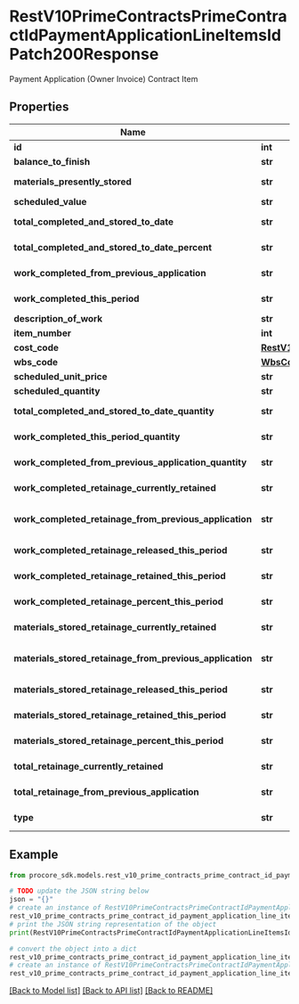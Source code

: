 # RestV10PrimeContractsPrimeContractIdPaymentApplicationLineItemsIdPatch200Response

Payment Application (Owner Invoice) Contract Item

## Properties

Name | Type | Description | Notes
------------ | ------------- | ------------- | -------------
**id** | **int** | ID | [optional] 
**balance_to_finish** | **str** | Balance to finish amount | [optional] 
**materials_presently_stored** | **str** | Materials presently stored amount | [optional] 
**scheduled_value** | **str** | Scheduled value amount | [optional] 
**total_completed_and_stored_to_date** | **str** | Total completed and stored to date amount | [optional] 
**total_completed_and_stored_to_date_percent** | **str** | Total completed and stored to date percent | [optional] 
**work_completed_from_previous_application** | **str** | Work completed from previous application amount | [optional] 
**work_completed_this_period** | **str** | Work completed this period amount | [optional] 
**description_of_work** | **str** | Description of work | [optional] 
**item_number** | **int** | Item number | [optional] 
**cost_code** | [**RestV10WorkOrderContractsPost201ResponseLineItemsInnerCostCode**](RestV10WorkOrderContractsPost201ResponseLineItemsInnerCostCode.md) |  | [optional] 
**wbs_code** | [**WbsCode**](WbsCode.md) |  | [optional] 
**scheduled_unit_price** | **str** | Scheduled unit price | [optional] 
**scheduled_quantity** | **str** | Scheduled quantity | [optional] 
**total_completed_and_stored_to_date_quantity** | **str** | Total completed and stored to date quantity | [optional] 
**work_completed_this_period_quantity** | **str** | Work completed this period quantity | [optional] 
**work_completed_from_previous_application_quantity** | **str** | Work completed from previous application quantity | [optional] 
**work_completed_retainage_currently_retained** | **str** | Work completed retainage currently retained amount | [optional] 
**work_completed_retainage_from_previous_application** | **str** | Work completed retainage amount from previous application | [optional] 
**work_completed_retainage_released_this_period** | **str** | Work completed retainage amount released this period | [optional] 
**work_completed_retainage_retained_this_period** | **str** | Work completed retainage amount retained this period | [optional] 
**work_completed_retainage_percent_this_period** | **str** | Work completed retainage percent this period | [optional] 
**materials_stored_retainage_currently_retained** | **str** | Materials stored retainage amount currently retained | [optional] 
**materials_stored_retainage_from_previous_application** | **str** | Materials stored retainage amount from previous application | [optional] 
**materials_stored_retainage_released_this_period** | **str** | Materials stored retainage amount released this period | [optional] 
**materials_stored_retainage_retained_this_period** | **str** | Materials stored retainage amount retained this period | [optional] 
**materials_stored_retainage_percent_this_period** | **str** | Materials stored retainage percent this period | [optional] 
**total_retainage_currently_retained** | **str** | Total retainage amount currently retained | [optional] 
**total_retainage_from_previous_application** | **str** | Total retainage amount from previous application | [optional] 
**type** | **str** | Type of PaymentApplicationContractItem | [optional] 

## Example

```python
from procore_sdk.models.rest_v10_prime_contracts_prime_contract_id_payment_application_line_items_id_patch200_response import RestV10PrimeContractsPrimeContractIdPaymentApplicationLineItemsIdPatch200Response

# TODO update the JSON string below
json = "{}"
# create an instance of RestV10PrimeContractsPrimeContractIdPaymentApplicationLineItemsIdPatch200Response from a JSON string
rest_v10_prime_contracts_prime_contract_id_payment_application_line_items_id_patch200_response_instance = RestV10PrimeContractsPrimeContractIdPaymentApplicationLineItemsIdPatch200Response.from_json(json)
# print the JSON string representation of the object
print(RestV10PrimeContractsPrimeContractIdPaymentApplicationLineItemsIdPatch200Response.to_json())

# convert the object into a dict
rest_v10_prime_contracts_prime_contract_id_payment_application_line_items_id_patch200_response_dict = rest_v10_prime_contracts_prime_contract_id_payment_application_line_items_id_patch200_response_instance.to_dict()
# create an instance of RestV10PrimeContractsPrimeContractIdPaymentApplicationLineItemsIdPatch200Response from a dict
rest_v10_prime_contracts_prime_contract_id_payment_application_line_items_id_patch200_response_from_dict = RestV10PrimeContractsPrimeContractIdPaymentApplicationLineItemsIdPatch200Response.from_dict(rest_v10_prime_contracts_prime_contract_id_payment_application_line_items_id_patch200_response_dict)
```
[[Back to Model list]](../README.md#documentation-for-models) [[Back to API list]](../README.md#documentation-for-api-endpoints) [[Back to README]](../README.md)


